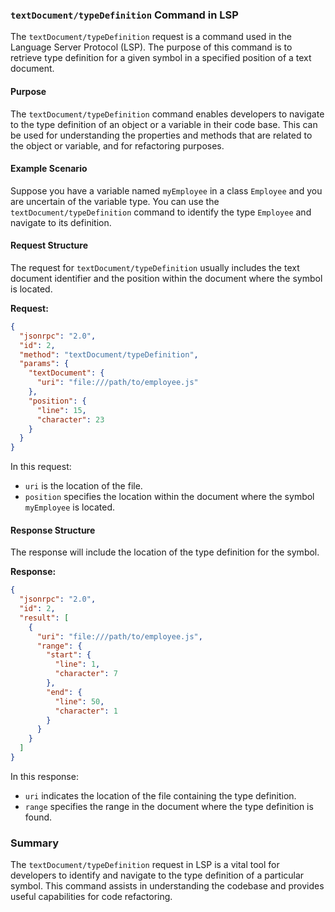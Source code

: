 ### `textDocument/typeDefinition` Command in LSP

The `textDocument/typeDefinition` request is a command used in the Language Server Protocol (LSP). The purpose of this command is to retrieve type definition for a given symbol in a specified position of a text document.

#### Purpose

The `textDocument/typeDefinition` command enables developers to navigate to the type definition of an object or a variable in their code base. This can be used for understanding the properties and methods that are related to the object or variable, and for refactoring purposes.

#### Example Scenario

Suppose you have a variable named `myEmployee` in a class `Employee` and you are uncertain of the variable type. You can use the `textDocument/typeDefinition` command to identify the type `Employee` and navigate to its definition.

#### Request Structure

The request for `textDocument/typeDefinition` usually includes the text document identifier and the position within the document where the symbol is located.

**Request:**

```json
{
  "jsonrpc": "2.0",
  "id": 2,
  "method": "textDocument/typeDefinition",
  "params": {
    "textDocument": {
      "uri": "file:///path/to/employee.js"
    },
    "position": {
      "line": 15,
      "character": 23
    }
  }
}
```

In this request:
- `uri` is the location of the file.
- `position` specifies the location within the document where the symbol `myEmployee` is located.

#### Response Structure

The response will include the location of the type definition for the symbol.

**Response:**

```json
{
  "jsonrpc": "2.0",
  "id": 2,
  "result": [
    {
      "uri": "file:///path/to/employee.js",
      "range": {
        "start": {
          "line": 1,
          "character": 7
        },
        "end": {
          "line": 50,
          "character": 1
        }
      }
    }
  ]
}
```

In this response:
- `uri` indicates the location of the file containing the type definition.
- `range` specifies the range in the document where the type definition is found.

### Summary

The `textDocument/typeDefinition` request in LSP is a vital tool for developers to identify and navigate to the type definition of a particular symbol. This command assists in understanding the codebase and provides useful capabilities for code refactoring.